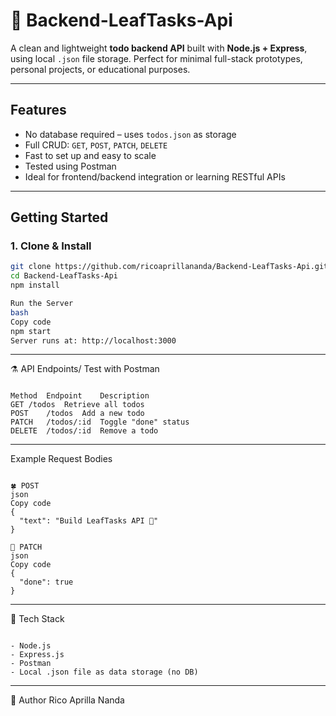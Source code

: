 # 🍃 Backend-LeafTasks-Api

A clean and lightweight **todo backend API** built with **Node.js + Express**, using local `.json` file storage. Perfect for minimal full-stack prototypes, personal projects, or educational purposes.


---

## Features

-  No database required – uses `todos.json` as storage
-  Full CRUD: `GET`, `POST`, `PATCH`, `DELETE`
-  Fast to set up and easy to scale
-  Tested using Postman
-  Ideal for frontend/backend integration or learning RESTful APIs


---



## Getting Started

### 1. Clone & Install

```bash
git clone https://github.com/ricoaprillananda/Backend-LeafTasks-Api.git
cd Backend-LeafTasks-Api
npm install

Run the Server
bash
Copy code
npm start
Server runs at: http://localhost:3000

```


---

⚗️ API Endpoints/ Test with Postman

```

Method	Endpoint	Description
GET	/todos	Retrieve all todos
POST	/todos	Add a new todo
PATCH	/todos/:id	Toggle "done" status
DELETE	/todos/:id	Remove a todo

```


---

Example Request Bodies

```

🍀 POST
json
Copy code
{
  "text": "Build LeafTasks API 🍃"
}

🌼 PATCH
json
Copy code
{
  "done": true
}

```
---

🪽 Tech Stack

```

- Node.js
- Express.js
- Postman
- Local .json file as data storage (no DB)

```

---

🍃 Author Rico Aprilla Nanda



